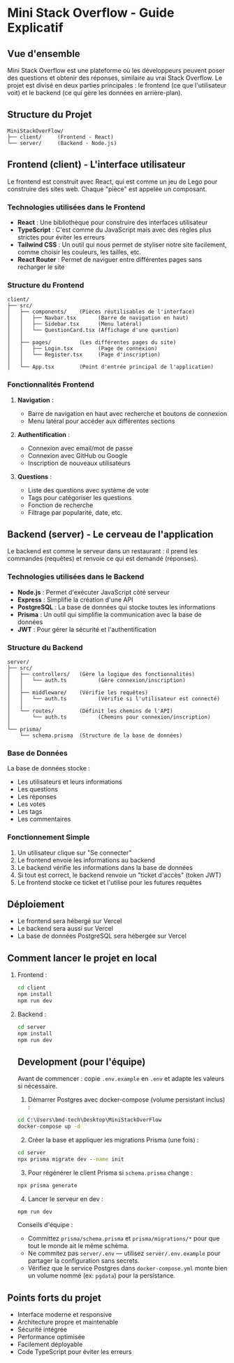 # Mini Stack Overflow - Guide Explicatif

## Vue d'ensemble
Mini Stack Overflow est une plateforme où les développeurs peuvent poser des questions et obtenir des réponses, similaire au vrai Stack Overflow. Le projet est divisé en deux parties principales : le frontend (ce que l'utilisateur voit) et le backend (ce qui gère les données en arrière-plan).

## Structure du Projet
```
MiniStackOverFlow/
├── client/     (Frontend - React)
└── server/     (Backend - Node.js)
```

## Frontend (client) - L'interface utilisateur
Le frontend est construit avec React, qui est comme un jeu de Lego pour construire des sites web. Chaque "pièce" est appelée un composant.

### Technologies utilisées dans le Frontend
- **React** : Une bibliothèque pour construire des interfaces utilisateur
- **TypeScript** : C'est comme du JavaScript mais avec des règles plus strictes pour éviter les erreurs
- **Tailwind CSS** : Un outil qui nous permet de styliser notre site facilement, comme choisir les couleurs, les tailles, etc.
- **React Router** : Permet de naviguer entre différentes pages sans recharger le site

### Structure du Frontend
```
client/
├── src/
│   ├── components/    (Pièces réutilisables de l'interface)
│   │   ├── Navbar.tsx       (Barre de navigation en haut)
│   │   ├── Sidebar.tsx      (Menu latéral)
│   │   └── QuestionCard.tsx (Affichage d'une question)
│   │
│   ├── pages/         (Les différentes pages du site)
│   │   ├── Login.tsx        (Page de connexion)
│   │   └── Register.tsx     (Page d'inscription)
│   │
│   └── App.tsx        (Point d'entrée principal de l'application)
```

### Fonctionnalités Frontend
1. **Navigation** :
   - Barre de navigation en haut avec recherche et boutons de connexion
   - Menu latéral pour accéder aux différentes sections

2. **Authentification** :
   - Connexion avec email/mot de passe
   - Connexion avec GitHub ou Google
   - Inscription de nouveaux utilisateurs

3. **Questions** :
   - Liste des questions avec système de vote
   - Tags pour catégoriser les questions
   - Fonction de recherche
   - Filtrage par popularité, date, etc.

## Backend (server) - Le cerveau de l'application
Le backend est comme le serveur dans un restaurant : il prend les commandes (requêtes) et renvoie ce qui est demandé (réponses).

### Technologies utilisées dans le Backend
- **Node.js** : Permet d'exécuter JavaScript côté serveur
- **Express** : Simplifie la création d'une API
- **PostgreSQL** : La base de données qui stocke toutes les informations
- **Prisma** : Un outil qui simplifie la communication avec la base de données
- **JWT** : Pour gérer la sécurité et l'authentification

### Structure du Backend
```
server/
├── src/
│   ├── controllers/   (Gère la logique des fonctionnalités)
│   │   └── auth.ts          (Gère connexion/inscription)
│   │
│   ├── middleware/    (Vérifie les requêtes)
│   │   └── auth.ts          (Vérifie si l'utilisateur est connecté)
│   │
│   └── routes/        (Définit les chemins de l'API)
│       └── auth.ts          (Chemins pour connexion/inscription)
│
└── prisma/
    └── schema.prisma  (Structure de la base de données)
```

### Base de Données
La base de données stocke :
- Les utilisateurs et leurs informations
- Les questions
- Les réponses
- Les votes
- Les tags
- Les commentaires

### Fonctionnement Simple
1. Un utilisateur clique sur "Se connecter"
2. Le frontend envoie les informations au backend
3. Le backend vérifie les informations dans la base de données
4. Si tout est correct, le backend renvoie un "ticket d'accès" (token JWT)
5. Le frontend stocke ce ticket et l'utilise pour les futures requêtes

## Déploiement
- Le frontend sera hébergé sur Vercel
- Le backend sera aussi sur Vercel
- La base de données PostgreSQL sera hébergée sur Vercel

## Comment lancer le projet en local
1. Frontend :
   ```bash
   cd client
   npm install
   npm run dev
   ```

2. Backend :
   ```bash
   cd server
   npm install
   npm run dev
   ```

   ## Development (pour l'équipe)

   Avant de commencer : copie `.env.example` en `.env` et adapte les valeurs si nécessaire.

   1. Démarrer Postgres avec docker-compose (volume persistant inclus) :

   ```cmd
   cd C:\Users\bmd-tech\Desktop\MiniStackOverFlow
   docker-compose up -d
   ```

   2. Créer la base et appliquer les migrations Prisma (une fois) :

   ```cmd
   cd server
   npx prisma migrate dev --name init
   ```

   3. Pour régénérer le client Prisma si `schema.prisma` change :

   ```cmd
   npx prisma generate
   ```

   4. Lancer le serveur en dev :

   ```cmd
   npm run dev
   ```

   Conseils d'équipe :
   - Committez `prisma/schema.prisma` et `prisma/migrations/*` pour que tout le monde ait le même schéma.
   - Ne commitez pas `server/.env` — utilisez `server/.env.example` pour partager la configuration sans secrets.
   - Vérifiez que le service Postgres dans `docker-compose.yml` monte bien un volume nommé (ex: `pgdata`) pour la persistance.

## Points forts du projet
- Interface moderne et responsive
- Architecture propre et maintenable
- Sécurité intégrée
- Performance optimisée
- Facilement déployable
- Code TypeScript pour éviter les erreurs
